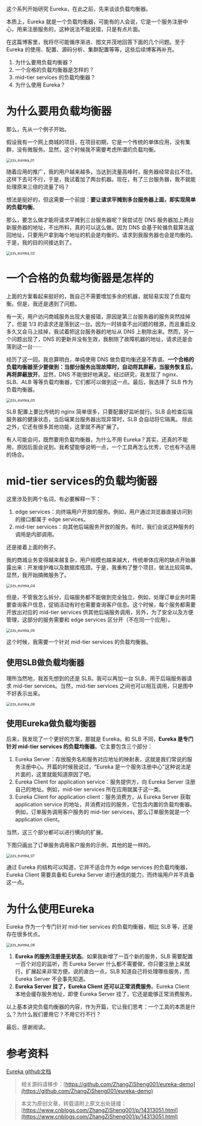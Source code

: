 这个系列开始研究 Eureka，在此之前，先来谈谈负载均衡器。

本质上，Eureka 就是一个负载均衡器，可能有的人会说，它是一个服务注册中心，用来注册服务的，这种说法不能说错，只是有点片面。

在这篇博客里，我将尽可能循序渐进、图文并茂地回答下面的几个问题。至于 Eureka 的使用、配置、源码分析、集群配置等等，这些后续博客再补充。

1. 为什么要用负载均衡器？
2. 一个合格的负载均衡器是怎样的？
2. mid-tier services 的负载均衡器？
3. 为什么使用 Eureka？

# 为什么要用负载均衡器

那么，先从一个例子开始。

假设我有一个网上商城的项目，在项目初期，它是一个传统的单体应用，没有集群，没有微服务。显然，这个时候我不需要考虑所谓的负载均衡。

<img src="https://img2020.cnblogs.com/blog/1731892/202101/1731892-20210122141348749-1508081663.png" alt="zzs_eureka_01" style="zoom:67%;" />

随着应用的推广，我的用户越来越多，当达到流量高峰时，服务器经常会扛不住。这样下去可不行，于是，我试着加了两台机器。现在，有了三台服务器，我不就能处理原来三倍的流量了吗？

想法是挺好的，但这需要一个前提：**要让请求平摊到多台服务器上面，即实现简单的负载均衡**。

那么，要怎么做才能将请求平摊到三台服务器呢？我尝试在 DNS 服务器加上两台新服务器的地址，不出所料，真的可以这么做。因为 DNS 会基于轮循负载算法返回地址，只要用户拿到每个地址的机会是均衡的，请求到我服务器也会是均衡的。于是，我的目的间接达到了。

<img src="https://img2020.cnblogs.com/blog/1731892/202101/1731892-20210122141413332-717818977.png" alt="zzs_eureka_02" style="zoom:67%;" />

# 一个合格的负载均衡器是怎样的

上面的方案看起来挺好的，我自己不需要增加多余的机器，就轻易实现了负载均衡。但是，我还是遇到了问题。

有一天，用户访问商城服务出现大量报错，原因是第三台服务器的服务突然挂掉了，但是 1/3 的请求还是落到这一台。因为一时排查不出问题的根源，而且重启没多久又会马上挂掉，我试着把这台服务器的地址从 DNS 上剔除出来。然而，另一个问题出现了，DNS 的更新并没有生效，我剔除了故障机器的地址，请求还是会落到这一台······

经历了这一回，我总算明白，单纯使用 DNS 做负载均衡还是不靠谱。**一个合格的负载均衡器至少要做到：当部分服务出现故障时，自动将其屏蔽，当服务恢复后，再将屏蔽放开**。显然，DNS 不能很好地满足。经过研究，我发现了 nginx、SLB、ALB 等等负载均衡器，它们都可以做到这一点。最后，我选择了 SLB 作为负载均衡器。

<img src="https://img2020.cnblogs.com/blog/1731892/202101/1731892-20210122141431092-1003994673.png" alt="zzs_eureka_03" style="zoom:67%;" />

SLB 配置上要比传统的 nginx 简单很多，只要配置好监听就行。SLB 会检查后端服务器的健康状态，当后端某台服务器出现异常时，SLB 会自动将它隔离。 除此之外，它还有很多其他功能，这里就不再扩展了。

有人可能会问，既然要用负载均衡器，为什么不用 Eureka？其实，还真的不能用，原因后面会说到。我希望能够说明一点，一个工具再怎么优秀，它也有不适用的场合。

# mid-tier services的负载均衡器

这里涉及到两个名词，有必要解释一下：

1. edge services：向终端用户开放的服务。例如，用户通过浏览器直接访问到的接口都属于 edge services。
2. mid-tier services：向其他后端服务开放的服务。有时，我们会说这种服务的调用是内部调用。

还是接着上面的例子。

我的商城业务变得越来越复杂，用户规模也越来越大，传统单体应用的缺点开始暴露出来：开发维护难以及数据库瓶颈。于是，我重构了整个项目，做法比较简单。显然，我开始搞微服务了。

<img src="https://img2020.cnblogs.com/blog/1731892/202101/1731892-20210122141506373-474906774.png" alt="zzs_eureka_04" style="zoom:67%;" />

但是，不管我怎么拆分，后端服务都不能做到完全独立，例如，处理订单业务时需要查询客户信息，促销活动有时也需要查询客户信息。这个时候，每个服务都需要开放出对应的 mid-tier services 供其他后端服务调用，另外，为了安全以及方便管理，这部分的服务需要和 edge services  区分开（不在同一个应用）。

<img src="https://img2020.cnblogs.com/blog/1731892/202101/1731892-20210122141513526-1748942478.png" alt="zzs_eureka_05" style="zoom:67%;" />

这个时候，我需要一个针对 mid-tier services 的负载均衡器。

## 使用SLB做负载均衡器

理所当然地，我首先想到的还是 SLB。我可以再加一台 SLB，用于后端服务器请求 mid-tier services。当然，mid-tier services 之间也可以相互调用，只是图中不好表示出来。

<img src="https://img2020.cnblogs.com/blog/1731892/202101/1731892-20210122141551635-1487707615.png" alt="zzs_eureka_06" style="zoom:67%;" />

## 使用Eureka做负载均衡器

后来，我发现了一个更好的方案，那就是 Eureka。和 SLB 不同，**Eureka 是专门针对 mid-tier services 的负载均衡器**。它主要包含三个部分：

1. Eureka Server：存放服务名和服务对应地址的映射表，这就是我们常说的服务注册中心。开篇的时候我说过，“Eureka 是一个服务注册中心”这种说法是片面的，这里就能知道原因了吧。
2. Eureka Client for application service：服务提供方，向 Eureka Server 注册自己的地址。例如，mid-tier services 所在应用就属于这一类。
3. Eureka Client for application client：服务消费方，从 Eureka Server 获取 application service 的地址，并消费对应的服务，它包含内置的负载均衡器。例如，订单服务调用客户服务的 mid-tier services，那么订单服务就是一个 application client。

当然，这三个部分都可以进行横向的扩展。

下图只画出了订单服务调用客户服务的示例，其他的是一样的。

<img src="https://img2020.cnblogs.com/blog/1731892/202101/1731892-20210122141616294-823444330.png" alt="zzs_eureka_07" style="zoom:67%;" />

通过 Eureka 的结构可以知道，它并不适合作为 edge services  的负载均衡器，Eureka Client 需要具备和 Eureka Server 进行通信的能力，而终端用户并不具备这一点。

# 为什么使用Eureka

Eureka 作为一个专门针对 mid-tier services 的负载均衡器，相比 SLB 等，还是存在很多优点。

<img src="https://img2020.cnblogs.com/blog/1731892/202101/1731892-20210126102216106-1435991969.png" alt="zzs_eureka_08" style="zoom:67%;" />

1. **Eureka 的服务注册是无状态**。如果我新增了一百个新的服务，SLB 需要配置一百个对应的监听，而 Eureka Server 什么都不需要做，你只要注册上来就行，扩展起来非常方便。说的直白一点，SLB 知道自己将处理哪些服务，而 Eureka Server 不会事先知道。
2. **Eureka Server 挂了，Eureka Client 还可以正常消费服务**。Eureka Client 本地会缓存服务地址，即使 Eureka Server 挂了，它还是能够正常消费服务。

以上基本讲完负载均衡器的内容，作为开篇，它让我们思考：一个工具的本质是什么？为什么我们要用它？不用它行不行？

最后，感谢阅读。

# 参考资料

[Eureka github文档](https://github.com/Netflix/eureka/wiki/Eureka-at-a-glance)

> 相关源码请移步：[https://github.com/ZhangZiSheng001/eureka-demo](https://github.com/ZhangZiSheng001/eureka-demo)

>本文为原创文章，转载请附上原文出处链接：[https://www.cnblogs.com/ZhangZiSheng001/p/14313051.html](https://www.cnblogs.com/ZhangZiSheng001/p/14313051.html) 
